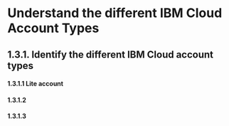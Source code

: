 # Understand the different IBM Cloud Account Types


## 1.3.1. Identify the different IBM Cloud account types

#### 1.3.1.1 Lite account


#### 1.3.1.2
#### 1.3.1.3
